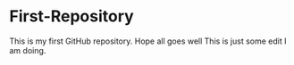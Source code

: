 # First-Repository
This is my first GitHub repository. Hope all goes well
This is just some edit I am doing.

